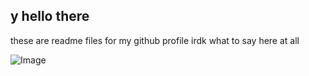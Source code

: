 ## y hello there
these are readme files for my github profile
irdk what to say here at all

![Image](https://media.tenor.com/zkrUfbHXMuwAAAAd/harvey-harvey-harvington.gif)
